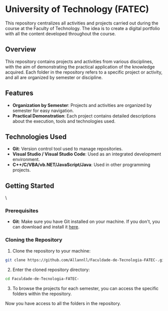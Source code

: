 # University of Technology (FATEC)

This repository centralizes all activities and projects carried out during the course at the Faculty of Technology. The idea is to create a digital portfolio with all the content developed throughout the course.

## Overview

This repository contains projects and activities from various disciplines, with the aim of demonstrating the practical application of the knowledge acquired. Each folder in the repository refers to a specific project or activity, and all are organized by semester or discipline.

## Features

- **Organization by Semester**: Projects and activities are organized by semester for easy navigation.
- **Practical Demonstration**: Each project contains detailed descriptions about the execution, tools and technologies used.

## Technologies Used

- **Git**: Version control tool used to manage repositories.
- **Visual Studio / Visual Studio Code**: Used as an integrated development environment.
- **C++/C/VBA/vb.NET/JavaScript/Java**: Used in other programming projects.

## Getting Started
\\
### Prerequisites

- **Git**: Make sure you have Git installed on your machine. If you don't, you can download and install it [here](https://git-scm.com/).

### Cloning the Repository

1. Clone the repository to your machine:
```bash
git clone https://github.com/Allannll/Faculdade-de-Tecnologia-FATEC-.git
```

2. Enter the cloned repository directory:
```bash
cd Faculdade-de-Tecnologia-FATEC-
```

3. To browse the projects for each semester, you can access the specific folders within the repository.

Now you have access to all the folders in the repository.
